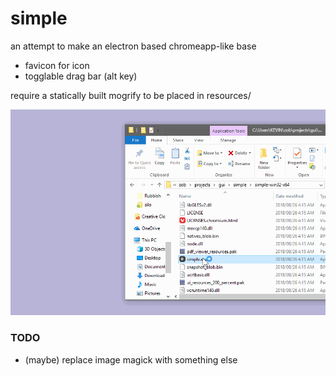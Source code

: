 # simple
an attempt to make an electron based chromeapp-like base
* favicon for icon
* togglable drag bar (alt key)

require a statically built mogrify to be placed in resources/

![beep](https://github.com/kevinwong197/simple/raw/master/demo.gif)

### TODO
* (maybe) replace image magick with something else
